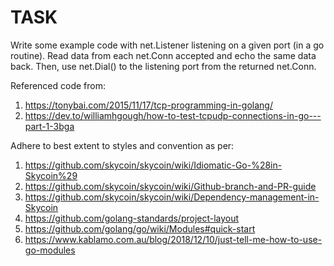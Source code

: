 # TASK
Write some example code with net.Listener listening on a given port (in a go routine). Read data from each net.Conn accepted and echo the same data back. Then, use net.Dial() to the listening port from the returned net.Conn.

Referenced code from:
1) https://tonybai.com/2015/11/17/tcp-programming-in-golang/
2) https://dev.to/williamhgough/how-to-test-tcpudp-connections-in-go---part-1-3bga

Adhere to best extent to styles and convention as per:
1) https://github.com/skycoin/skycoin/wiki/Idiomatic-Go-%28in-Skycoin%29
2) https://github.com/skycoin/skycoin/wiki/Github-branch-and-PR-guide
3) https://github.com/skycoin/skycoin/wiki/Dependency-management-in-Skycoin
4) https://github.com/golang-standards/project-layout
5) https://github.com/golang/go/wiki/Modules#quick-start
6) https://www.kablamo.com.au/blog/2018/12/10/just-tell-me-how-to-use-go-modules